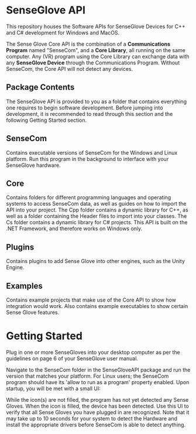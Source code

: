 # SenseGlove API

This repository houses the Software APIs for SenseGlove Devices for C++ and C# development for Windows and MacOS.

The Sense Glove Core API is the combination of a **Communications Program** named "SenseCom", and a **Core Library**, all running on the same computer. Any (VR) program using the Core Library can exchange data with any **SenseGlove Device** through the Communications Program. Without SenseCom, the Core API will not detect any devices. 

## Package Contents
The SenseGlove API is provided to you as a folder that contains everything one requires to begin software development. Before jumping into development, it is recommended to read through this section and the following Getting Started section.

## SenseCom
Contains executable versions of SenseCom for the Windows and Linux platform. Run this program in the background to interface with your SenseGlove hardware.

## Core
Contains folders for different programming languages and operating systems to access SenseCom data, as well as guides on how to import the API into your project.
The Cpp folder contains a dynamic library for C++, as well as a folder containing the Header files to import into your classes.
The Cs folder contains a dynamic library for C# projects. This API is built on the .NET Framework, and therefore works on Windows only.

## Plugins
Contains plugins to add Sense Glove into other engines, such as the Unity Engine.

## Examples
Contains example projects that make use of the Core API to show how integration would work. Also contains example executables to show certain Sense Glove features.

# Getting Started
Plug in one or more SenseGloves into your desktop computer as per the guidelines on page 6 of your SenseGlove user manual.


Navigate to the SenseCom folder in the SenseGloveAPI package and run the version that matches your platform. For Linux users; the SenseCom program should have its 'allow to run as a program' property enabled. Upon startup, you will be met with a small UI:

While the icon(s) are not filled, the program has not yet detected any Sense Gloves. When the icon is filled, the device has been detected. Use this UI to verify that all Sense Gloves you have plugged in are recognized. Note that it may take up to 10 seconds for your system to detect the Hardware and install the appropriate drivers before SenseCom is able to detect anything.